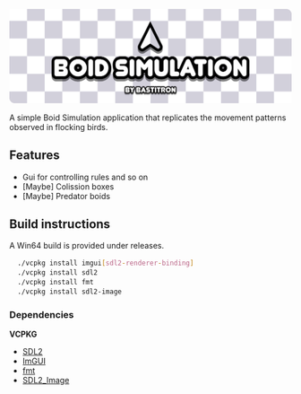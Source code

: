 ![Boid Simulation by Bastitron](gh_assets/title.png)

A simple Boid Simulation application that replicates the movement patterns observed in flocking birds.

## Features

- Gui for controlling rules and so on
- [Maybe] Colission boxes
- [Maybe] Predator boids

## Build instructions

A Win64 build is provided under releases.

```bash
  ./vcpkg install imgui[sdl2-renderer-binding]
  ./vcpkg install sdl2
  ./vcpkg install fmt
  ./vcpkg install sdl2-image
```

### Dependencies

**VCPKG**
- [SDL2](https://vcpkg.link/ports/sdl2)
- [ImGUI](https://vcpkg.link/ports/imgui)
- [fmt](https://vcpkg.io/en/package/fmt)
- [SDL2_Image](https://vcpkg.io/en/package/sdl2-image)


